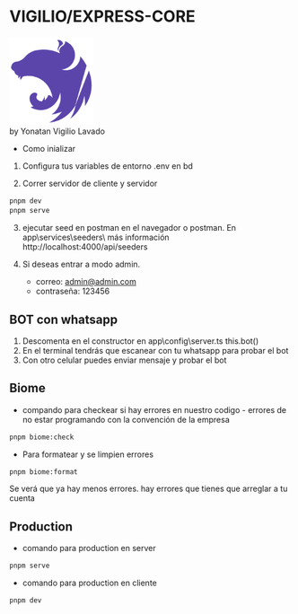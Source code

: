 # VIGILIO/EXPRESS-CORE

<img src="./public/images/settings/vigilio-express.png" width="150">
<br>
by Yonatan Vigilio Lavado

-   Como inializar

1. Configura tus variables de entorno .env en bd

2. Correr servidor de cliente y servidor

```bash
pnpm dev
pnpm serve
```

3. ejecutar seed en postman en el navegador o postman.
   En app\services\seeders\ más información
   http://localhost:4000/api/seeders

4. Si deseas entrar a modo admin.
    - correo: admin@admin.com
    - contraseña: 123456

## BOT con whatsapp

1. Descomenta en el constructor en app\config\server.ts this.bot()
2. En el terminal tendrás que escanear con tu whatsapp para probar el bot
3. Con otro celular puedes enviar mensaje y probar el bot

## Biome

-   compando para checkear si hay errores en nuestro codigo - errores de no estar programando con la convención de la empresa

```bash
pnpm biome:check
```

-   Para formatear y se limpien errores

```bash
pnpm biome:format
```

Se verá que ya hay menos errores. hay errores que tienes que arreglar a tu cuenta

## Production

-   comando para production en server

```bash
pnpm serve
```

-   comando para production en cliente

```bash
pnpm dev
```
